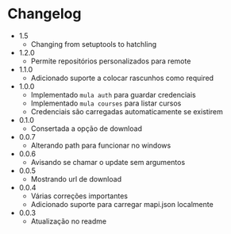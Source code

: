 # Changelog

- 1.5
  - Changing from setuptools to hatchling
- 1.2.0
  - Permite repositórios personalizados para remote
- 1.1.0
  - Adicionado suporte a colocar rascunhos como required
- 1.0.0
  - Implementado `mula auth` para guardar credenciais
  - Implementado `mula courses` para listar cursos
  - Credenciais são carregadas automaticamente se existirem
- 0.1.0
  - Consertada a opção de download
- 0.0.7
  - Alterando path para funcionar no windows
- 0.0.6
  - Avisando se chamar o update sem argumentos
- 0.0.5
  - Mostrando url de download
- 0.0.4
  - Várias correções importantes
  - Adicionado suporte para carregar mapi.json localmente
- 0.0.3
  - Atualização no readme
